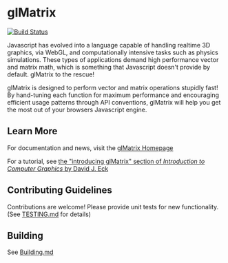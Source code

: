 glMatrix
=======================
[![Build Status](https://travis-ci.org/toji/gl-matrix.svg)](https://travis-ci.org/toji/gl-matrix)

Javascript has evolved into a language capable of handling realtime 3D graphics, 
via WebGL, and computationally intensive tasks such as physics simulations.
These types of applications demand high performance vector and matrix math,
which is something that Javascript doesn't provide by default.
glMatrix to the rescue!

glMatrix is designed to perform vector and matrix operations stupidly fast! By
hand-tuning each function for maximum performance and encouraging efficient
usage patterns through API conventions, glMatrix will help you get the most out
of your browsers Javascript engine.

Learn More
----------------------
For documentation and news, visit the [glMatrix Homepage](http://glmatrix.net/)

For a tutorial, see [the "introducing glMatrix" section of _Introduction to Computer Graphics_ by David J. Eck](http://math.hws.edu/graphicsbook/c7/s1.html#webgl3d.1.2)

Contributing Guidelines
----------------------
Contributions are welcome! 
Please provide unit tests for new functionality. (See [TESTING.md](./TESTING.md) for details)

Building
----------------------
See [Building.md](./Building.md)